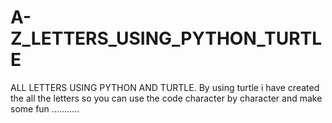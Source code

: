 # A-Z_LETTERS_USING_PYTHON_TURTLE
ALL LETTERS USING PYTHON AND TURTLE.
By using turtle i have created the all the letters  so you can use the code character by character and make some fun ...........


